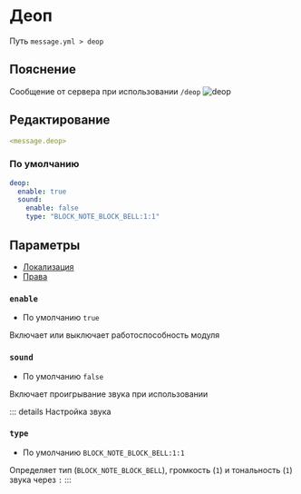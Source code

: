 # Деоп
Путь `message.yml > deop`

## Пояснение
Сообщение от сервера при использовании `/deop`
![deop](/deop.png)

## Редактирование
```yaml
<message.deop>
```

### По умолчанию
```yaml
deop:
  enable: true
  sound:
    enable: false
    type: "BLOCK_NOTE_BLOCK_BELL:1:1"
```

## Параметры

- [Локализация](/ru/localizations/ru_ru/message/deop/)
- [Права](/ru/permission/message/deop/)

### `enable`
- По умолчанию `true`

Включает или выключает работоспособность модуля

### `sound`
- По умолчанию `false`

Включает проигрывание звука при использовании

::: details Настройка звука
### `type`
- По умолчанию `BLOCK_NOTE_BLOCK_BELL:1:1`

Определяет тип (`BLOCK_NOTE_BLOCK_BELL`), громкость (`1`) и тональность (`1`) звука через `:`
:::
